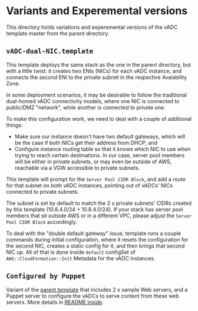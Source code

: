 # Variants and Experemental versions

This directory holds variations and experemental versions of the vADC template master from the parent directory.

## `vADC-dual-NIC.template`

This template deploys the same stack as the one in the parent directory, but with a little twist: it creates two ENIs (NICs) for each vADC instance, and connects the second ENI to the private subnet in the respective Avaiability Zone.

In some deployment scenarios, it may be desirable to follow the traditional dual-homed vADC connectivity models, where one NIC is connected to public/DMZ "network", while another is connected to private one.

To make this configuration work, we need to deal with a couple of additional things:

- Make sure our instance doesn't have two default gateways, which will be the case if both NICs get their address from DHCP; and
- Configure instance routing table so that it knows which NIC to use when trying to reach certain destinations. In our case, server pool members will be either in private subnets, or may even be outside of AWS, reachable via a VGW accessible to private subnets.

This template will prompt for the `Server Pool CIDR Block`, and add a route for that subnet on both vADC instances, pointing out of vADCs' NICs connected to private subnets.

The subnet is set by default to match the 2 x private subnets' CIDRs created by this template (10.8.4.0/24 + 10.8.4.0/24). If your stack has server pool members that sit outside AWS or in a different VPC, please adjust the `Server Pool CIDR Block` accordingly.

To deal with the "double default gateway" issue, template runs a couple commands during initial configuration, where it resets the configuration for the second NIC, creates a static config for it, and then brings that second NIC up. All of that is done inside `default` configSet of `AWS::CloudFormation::Init` Metadata for the vADC instances.

## `Configured by Puppet`

Variant of the [parent template](https://github.com/dkalintsev/Brocade/tree/master/vADC/CloudFormation/Templates) that includes 2 x sample Web servers, and a Puppet server to configure the vADCs to serve content from these web servers. More details in [README inside](https://github.com/dkalintsev/Brocade/tree/master/vADC/CloudFormation/Templates/Variants-and-experimental/Configured-by-Puppet).
